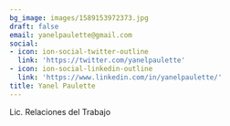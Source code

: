 ```yaml
---
bg_image: images/1589153972373.jpg
draft: false
email: yanelpaulette@gmail.com
social:
- icon: ion-social-twitter-outline
  link: 'https://twitter.com/yanelpaulette'
- icon: ion-social-linkedin-outline
  link: 'https://www.linkedin.com/in/yanelpaulette/'
title: Yanel Paulette
---
```


Lic. Relaciones del Trabajo